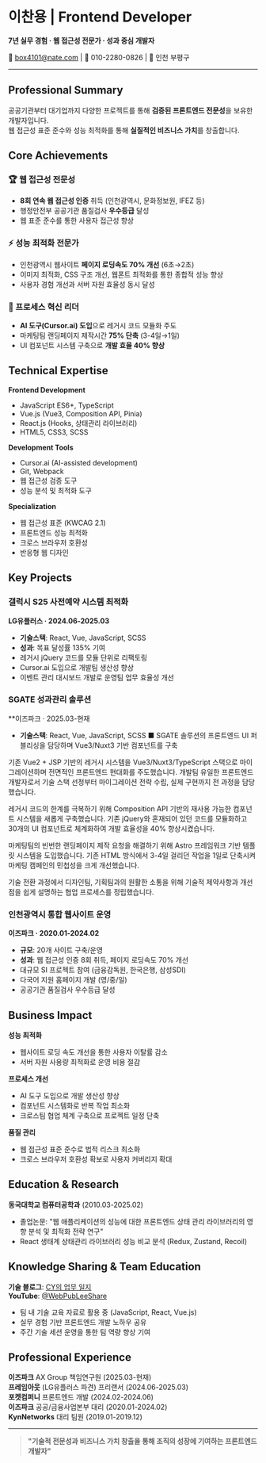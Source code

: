 # 이찬용 | Frontend Developer

**7년 실무 경험 · 웹 접근성 전문가 · 성과 중심 개발자**

📧 box4101@nate.com | 📱 010-2280-0826 | 📍 인천 부평구

---

## Professional Summary

공공기관부터 대기업까지 다양한 프로젝트를 통해 **검증된 프론트엔드 전문성**을 보유한 개발자입니다.  
웹 접근성 표준 준수와 성능 최적화를 통해 **실질적인 비즈니스 가치**를 창출합니다.

## Core Achievements

### 🏆 웹 접근성 전문성
- **8회 연속 웹 접근성 인증** 취득 (인천광역시, 문화정보원, IFEZ 등)
- 행정안전부 공공기관 품질검사 **우수등급** 달성
- 웹 표준 준수를 통한 사용자 접근성 향상

### ⚡ 성능 최적화 전문가
- 인천광역시 웹사이트 **페이지 로딩속도 70% 개선** (6초→2초)
- 이미지 최적화, CSS 구조 개선, 웹폰트 최적화를 통한 종합적 성능 향상
- 사용자 경험 개선과 서버 자원 효율성 동시 달성

### 💼 프로세스 혁신 리더
- **AI 도구(Cursor.ai) 도입**으로 레거시 코드 모듈화 주도
- 마케팅팀 랜딩페이지 제작시간 **75% 단축** (3-4일→1일)
- UI 컴포넌트 시스템 구축으로 **개발 효율 40% 향상**

## Technical Expertise

**Frontend Development**
- JavaScript ES6+, TypeScript
- Vue.js (Vue3, Composition API, Pinia)
- React.js (Hooks, 상태관리 라이브러리)
- HTML5, CSS3, SCSS

**Development Tools**
- Cursor.ai (AI-assisted development)
- Git, Webpack
- 웹 접근성 검증 도구
- 성능 분석 및 최적화 도구

**Specialization**
- 웹 접근성 표준 (KWCAG 2.1)
- 프론트엔드 성능 최적화
- 크로스 브라우저 호환성
- 반응형 웹 디자인

## Key Projects

### 갤럭시 S25 사전예약 시스템 최적화
**LG유플러스 · 2024.06-2025.03**
- **기술스택**: React, Vue, JavaScript, SCSS
- **성과**: 목표 달성률 135% 기여
- 레거시 jQuery 코드를 모듈 단위로 리팩토링
- Cursor.ai 도입으로 개발팀 생산성 향상
- 이벤트 관리 대시보드 개발로 운영팀 업무 효율성 개선

### SGATE 성과관리 솔루션
**이즈파크 · 2025.03-현재
- **기술스택**: React, Vue, JavaScript, SCSS
■ SGATE 솔루션의 프론트엔드 UI 퍼블리싱을 담당하며 Vue3/Nuxt3 기반 컴포넌트를 구축

기존 Vue2 + JSP 기반의 레거시 시스템을 Vue3/Nuxt3/TypeScript 스택으로 
마이그레이션하며 전면적인 프론트엔드 현대화를 주도했습니다. 
개발팀 유일한 프론트엔드 개발자로서 기술 스택 선정부터 마이그레이션 전략 수립, 실제 구현까지 전 과정을 담당했습니다.

레거시 코드의 한계를 극복하기 위해 Composition API 기반의 재사용 가능한 컴포넌트 시스템을 새롭게 구축했습니다. 
기존 jQuery와 혼재되어 있던 코드를 모듈화하고 30개의 UI 컴포넌트로 체계화하여 개발 효율성을 40% 향상시켰습니다.

마케팅팀의 빈번한 랜딩페이지 제작 요청을 해결하기 위해 Astro 프레임워크 기반 템플릿 시스템을 도입했습니다. 
기존 HTML 방식에서 3-4일 걸리던 작업을 1일로 단축시켜 마케팅 캠페인의 민첩성을 크게 개선했습니다.

기술 전환 과정에서 디자인팀, 기획팀과의 원활한 소통을 위해 기술적 제약사항과 개선점을 쉽게 설명하는 협업 프로세스를 정립했습니다.

### 인천광역시 통합 웹사이트 운영
**이즈파크 · 2020.01-2024.02**
- **규모**: 20개 사이트 구축/운영
- **성과**: 웹 접근성 인증 8회 취득, 페이지 로딩속도 70% 개선
- 대규모 SI 프로젝트 참여 (금융감독원, 한국은행, 삼성SDI)
- 다국어 지원 홈페이지 개발 (영/중/일)
- 공공기관 품질검사 우수등급 달성

## Business Impact

**성능 최적화**
- 웹사이트 로딩 속도 개선을 통한 사용자 이탈률 감소
- 서버 자원 사용량 최적화로 운영 비용 절감

**프로세스 개선**
- AI 도구 도입으로 개발 생산성 향상
- 컴포넌트 시스템화로 반복 작업 최소화
- 크로스팀 협업 체계 구축으로 프로젝트 일정 단축

**품질 관리**
- 웹 접근성 표준 준수로 법적 리스크 최소화
- 크로스 브라우저 호환성 확보로 사용자 커버리지 확대

## Education & Research

**동국대학교 컴퓨터공학과** (2010.03-2025.02)
- 졸업논문: "웹 애플리케이션의 성능에 대한 프론트엔드 상태 관리 라이브러리의 영향 분석 및 최적화 전략 연구"
- React 생태계 상태관리 라이브러리 성능 비교 분석 (Redux, Zustand, Recoil)

## Knowledge Sharing & Team Education

**기술 블로그**: [CY의 업무 일지](https://bit.ly/cyleeBlog)  
**YouTube**: [@WebPubLeeShare](https://www.youtube.com/@WebPubLeeShare/videos)

- 팀 내 기술 교육 자료로 활용 중 (JavaScript, React, Vue.js)
- 실무 경험 기반 프론트엔드 개발 노하우 공유
- 주간 기술 세션 운영을 통한 팀 역량 향상 기여

## Professional Experience

**이즈파크** AX Group 책임연구원 (2025.03-현재)  
**프레임아웃** (LG유플러스 파견) 프리랜서 (2024.06-2025.03)  
**포켓컴퍼니** 프론트엔드 개발 (2024.02-2024.06)  
**이즈파크** 공공/금융사업본부 대리 (2020.01-2024.02)  
**KynNetworks** 대리 팀원 (2019.01-2019.12)

---

> **"기술적 전문성과 비즈니스 가치 창출을 통해 조직의 성장에 기여하는 프론트엔드 개발자"**
